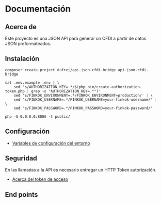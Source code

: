 # Documentación

## Acerca de

Este proyecto es una JSON API para generar un CFDI a partir de datos JSON preformateados.

## Instalación

```shell
composer create-project dufrei/api-json-cfdi-bridge api-json-cfdi-bridge

cat .env.example .env | \
    sed 's/AUTHORIZATION_KEY=.*/$(php bin/create-authorization-token.php | grep -o "AUTHORIZATION_KEY=.*")' 
    sed 's/FINKOK_ENVIRONMENT=.*/FINKOK_ENVIRONMENT=production/' | \
    sed 's/FINKOK_USERNAME=.*/FINKOK_USERNAME=your-finkok-username/' | \
    sed 's/FINKOK_PASSWORD=.*/FINKOK_PASSWORD=your-finkok-password/'

php -S 0.0.0.0:8080 -t public/
```

## Configuración

- [Variables de configuración del entorno](configuracion/entorno.md)

## Seguridad

En las llamadas a la API es necesario entregar un HTTP Token autorización.

- [Acerca del token de acceso](seguridad-token-acceso.md)

## End points

